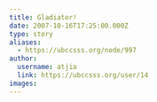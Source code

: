 ```yaml
---
title: Gladiator! 
date: 2007-10-16T17:25:00.000Z
type: story
aliases:
  - https://ubccsss.org/node/997
author:
  username: atjia
  link: https://ubccsss.org/user/14
images:
---
```


